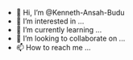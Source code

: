 - 👋 Hi, I’m @Kenneth-Ansah-Budu
- 👀 I’m interested in ...
- 🌱 I’m currently learning ...
- 💞️ I’m looking to collaborate on ...
- 📫 How to reach me ...

<!---
Kenneth-Ansah-Budu/Kenneth-Ansah-Budu is a ✨ special ✨ repository because its `README.md` (this file) appears on your GitHub profile.
You can click the Preview link to take a look at your changes.
--->
